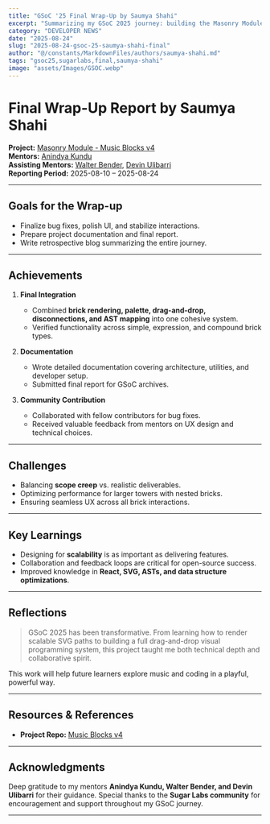 ```yaml
---
title: "GSoC '25 Final Wrap-Up by Saumya Shahi"
excerpt: "Summarizing my GSoC 2025 journey: building the Masonry Module for Music Blocks v4, key results, challenges, and reflections."
category: "DEVELOPER NEWS"
date: "2025-08-24"
slug: "2025-08-24-gsoc-25-saumya-shahi-final"
author: "@/constants/MarkdownFiles/authors/saumya-shahi.md"
tags: "gsoc25,sugarlabs,final,saumya-shahi"
image: "assets/Images/GSOC.webp"
---
```


# Final Wrap-Up Report by Saumya Shahi

**Project:** [Masonry Module - Music Blocks v4](https://github.com/sugarlabs/musicblocks-v4)  
**Mentors:** [Anindya Kundu](https://github.com/meganindya/)  
**Assisting Mentors:** [Walter Bender](https://github.com/walterbender), [Devin Ulibarri](https://github.com/pikurasa)  
**Reporting Period:** 2025-08-10 – 2025-08-24  

---

## Goals for the Wrap-up

- Finalize bug fixes, polish UI, and stabilize interactions.  
- Prepare project documentation and final report.  
- Write retrospective blog summarizing the entire journey.  

---

## Achievements

1. **Final Integration**  
   - Combined **brick rendering, palette, drag-and-drop, disconnections, and AST mapping** into one cohesive system.  
   - Verified functionality across simple, expression, and compound brick types.  

2. **Documentation**  
   - Wrote detailed documentation covering architecture, utilities, and developer setup.  
   - Submitted final report for GSoC archives.  

3. **Community Contribution**  
   - Collaborated with fellow contributors for bug fixes.  
   - Received valuable feedback from mentors on UX design and technical choices.  

---

## Challenges

- Balancing **scope creep** vs. realistic deliverables.  
- Optimizing performance for larger towers with nested bricks.  
- Ensuring seamless UX across all brick interactions.  

---

## Key Learnings

- Designing for **scalability** is as important as delivering features.  
- Collaboration and feedback loops are critical for open-source success.  
- Improved knowledge in **React, SVG, ASTs, and data structure optimizations**.  

---

## Reflections

> GSoC 2025 has been transformative. From learning how to render scalable SVG paths to building a full drag-and-drop visual programming system, this project taught me both technical depth and collaborative spirit.  

This work will help future learners explore music and coding in a playful, powerful way.  

---

## Resources & References

- **Project Repo:** [Music Blocks v4](https://github.com/sugarlabs/musicblocks-v4)  

---

## Acknowledgments

Deep gratitude to my mentors **Anindya Kundu, Walter Bender, and Devin Ulibarri** for their guidance. Special thanks to the **Sugar Labs community** for encouragement and support throughout my GSoC journey.

---
